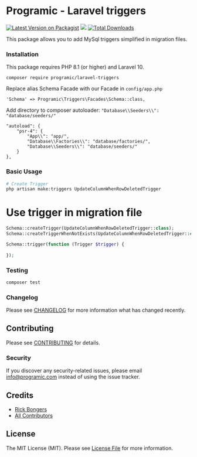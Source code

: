 # Programic - Laravel triggers

[![Latest Version on Packagist](https://img.shields.io/packagist/v/programic/laravel-triggers.svg?style=flat-square)](https://packagist.org/packages/programic/laravel-triggers)
![](https://github.com/programic/laravel-triggers/workflows/Run%20Tests/badge.svg?branch=master)
[![Total Downloads](https://img.shields.io/packagist/dt/programic/laravel-triggers.svg?style=flat-square)](https://packagist.org/packages/programic/laravel-triggers)

This package allows you to add MySql triggers simplified in migration files.

### Installation
This package requires PHP 8.1 (or higher) and Laravel 10.

```
composer require programic/laravel-triggers
```

Replace alias Schema Facade with our Facade in ``config/app.php``
```
'Schema' => Programic\Triggers\Facades\Schema::class,
```

Add directory to composer autoloader: ``"Database\\Seeders\\": "database/seeders/"``
```
"autoload": {
    "psr-4": {
        "App\\": "app/",
        "Database\\Factories\\": "database/factories/",
        "Database\\Seeders\\": "database/seeders/"
    }
},
```

### Basic Usage
```bash
# Create Trigger
php artisan make:triggers UpdateColumnWhenRowDeletedTrigger
```

# Use trigger in migration file
```php
Schema::createTrigger(UpdateColumnWhenRowDeletedTrigger::class);
Schema::createTriggerWhenNotExists(UpdateColumnWhenRowDeletedTrigger::class);

Schema::trigger(function (Trigger $trigger) {
    
});
```


### Testing
```bash
composer test
```

### Changelog

Please see [CHANGELOG](CHANGELOG.md) for more information what has changed recently.

## Contributing

Please see [CONTRIBUTING](CONTRIBUTING.md) for details.

### Security

If you discover any security-related issues, please email [info@programic.com](mailto:info@programic.com) instead of using the issue tracker.

## Credits

- [Rick Bongers](https://github.com/rbongers)
- [All Contributors](../../contributors)

## License

The MIT License (MIT). Please see [License File](LICENSE.md) for more information.
